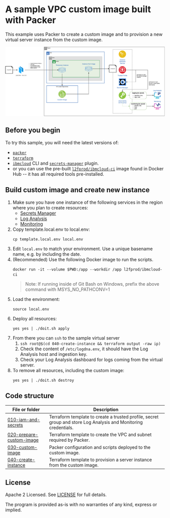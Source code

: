 # A sample VPC custom image built with Packer

This example uses Packer to create a custom image and to provision a new virtual server instance from the custom image.

![alt](./xdocs/architecture.png)

## Before you begin

To try this sample, you will need the latest versions of:
- [`packer`](https://www.packer.io/downloads)
- [`terraform`](https://www.terraform.io/downloads)
- [`ibmcloud`](https://cloud.ibm.com/docs/cli?topic=cli-getting-started) CLI and [`secrets-manager`](https://cloud.ibm.com/docs/secrets-manager?topic=secrets-manager-cli-plugin-secrets-manager-cli) plugin.
- or you can use the pre-built [`l2fprod/ibmcloud-ci`](https://github.com/l2fprod/ibmcloud-ci) image found in Docker Hub -- it has all required tools pre-installed.

## Build custom image and create new instance

1. Make sure you have one instance of the following services in the region where you plan to create resources:
   * [Secrets Manager](https://cloud.ibm.com/catalog/services/secrets-manager)
   * [Log Analysis](https://cloud.ibm.com/catalog/services/logdna)
   * [Monitoring](https://cloud.ibm.com/catalog/services/sysdig-monitor)
1. Copy template.local.env to local.env:
   ```
   cp template.local.env local.env
   ```
1. Edit `local.env` to match your environment. Use a unique basename name, e.g. by including the date.
1. (Recommended) Use the following Docker image to run the scripts.
   ```
   docker run -it --volume $PWD:/app --workdir /app l2fprod/ibmcloud-ci
   ```
   > Note: If running inside of Git Bash on Windows, prefix the above command with MSYS_NO_PATHCONV=1
1. Load the environment:
   ```
   source local.env
   ```
1. Deploy all resources:
   ```
   yes yes | ./doit.sh apply
   ```
1. From there you can `ssh` to the sample virtual server
   1. `ssh root@$(cd 040-create-instance && terraform output -raw ip)`
   1. Check the content of `/etc/logdna.env`, it should have the Log Analysis host and ingestion key.
   1. Check your Log Analysis dashboard for logs coming from the virtual server.
1. To remove all resources, including the custom image:
   ```
   yes yes | ./doit.sh destroy
   ```

## Code structure

| File or folder | Description |
| -------------- | ----------- |
| [010-iam-and-secrets](./010-iam-and-secrets/) | Terraform template to create a trusted profile, secret group and store Log Analysis and Monitoring credentials. |
| [020-prepare-custom-image](./020-prepare-custom-image/) | Terraform template to create the VPC and subnet required by Packer. |
| [030-custom-image](./030-custom-image/) | Packer configuration and scripts deployed to the custom image. |
| [040-create-instance](./040-create-instance/) | Terraform template to provision a server instance from the custom image. |

## License

Apache 2 Licensed. See [LICENSE](LICENSE) for full details.

The program is provided as-is with no warranties of any kind, express or implied.
